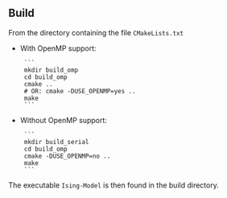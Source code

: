 
Build
-----

From the directory containing the file `CMakeLists.txt`

 * With OpenMP support:

        ```
        mkdir build_omp
        cd build_omp
        cmake ..
        # OR: cmake -DUSE_OPENMP=yes ..
        make
        ```

 * Without OpenMP support:

        ```
        mkdir build_serial
        cd build_omp
        cmake -DUSE_OPENMP=no ..
        make
        ```

The executable `Ising-Model` is then found in the build directory.
